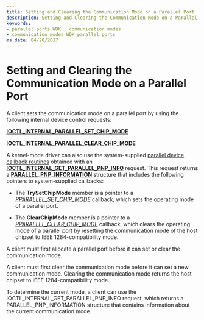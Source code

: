 ```yaml
---
title: Setting and Clearing the Communication Mode on a Parallel Port
description: Setting and Clearing the Communication Mode on a Parallel Port
keywords:
- parallel ports WDK , communication modes
- communication modes WDK parallel ports
ms.date: 04/20/2017
---
```


# Setting and Clearing the Communication Mode on a Parallel Port





A client sets the communication mode on a parallel port by using the following internal device control requests:

[**IOCTL\_INTERNAL\_PARALLEL\_SET\_CHIP\_MODE**](/windows-hardware/drivers/ddi/parallel/ni-parallel-ioctl_internal_parallel_set_chip_mode)

[**IOCTL\_INTERNAL\_PARALLEL\_CLEAR\_CHIP\_MODE**](/windows-hardware/drivers/ddi/parallel/ni-parallel-ioctl_internal_parallel_clear_chip_mode)

A kernel-mode driver can also use the system-supplied [parallel device callback routines](/windows-hardware/drivers/ddi/_parports/) obtained with an [**IOCTL\_INTERNAL\_GET\_PARALLEL\_PNP\_INFO**](/windows-hardware/drivers/ddi/parallel/ni-parallel-ioctl_internal_get_parallel_pnp_info) request. This request returns a [**PARALLEL\_PNP\_INFORMATION**](/windows-hardware/drivers/ddi/parallel/ns-parallel-_parallel_pnp_information) structure that includes the following pointers to system-supplied callbacks:

-   The **TrySetChipMode** member is a pointer to a [*PPARALLEL\_SET\_CHIP\_MODE*](/windows-hardware/drivers/ddi/parallel/nc-parallel-pparallel_set_chip_mode) callback, which sets the operating mode of a parallel port.

-   The **ClearChipMode** member is a pointer to a [*PPARALLEL\_CLEAR\_CHIP\_MODE*](/windows-hardware/drivers/ddi/parallel/nc-parallel-pparallel_clear_chip_mode) callback, which clears the operating mode of a parallel port by resetting the communication mode of the host chipset to IEEE 1284-compatibility mode.

A client must first allocate a parallel port before it can set or clear the communication mode.

A client must first clear the communication mode before it can set a new communication mode. Clearing the communication mode returns the host chipset to IEEE 1284-compatibility mode.

To determine the current mode, a client can use the IOCTL\_INTERNAL\_GET\_PARALLEL\_PNP\_INFO request, which returns a PARALLEL\_PNP\_INFORMATION structure that contains information about the current communication mode.

 

